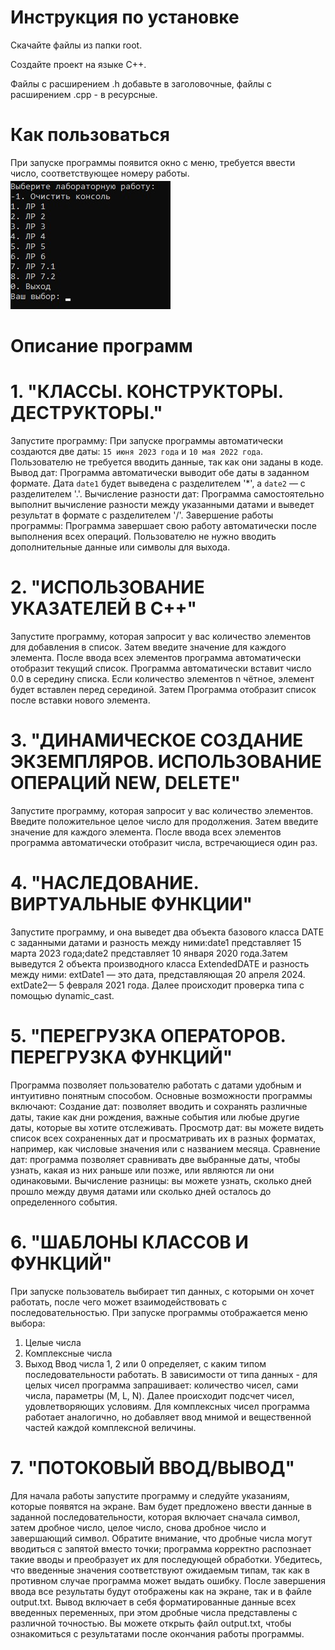 # Инструкция по установке
 
Скачайте файлы из папки root.

Создайте проект на языке C++.

Файлы с расширением .h добавьте в заголовочные, файлы с расширением .cpp - в ресурсные.

# Как пользоваться
При запуске программы появится окно с меню, требуется ввести число, соответствующее номеру работы.
![Описание изображения](Скриншот%2023-12-2024%20013859.jpg)

# Описание программ
# 1. "КЛАССЫ. КОНСТРУКТОРЫ. ДЕСТРУКТОРЫ." 
Запустите программу: При запуске программы автоматически создаются две даты: `15 июня 2023 года` и `10 мая 2022 года`. Пользователю не требуется вводить данные, так как они заданы в коде. Вывод дат: Программа автоматически выводит обе даты в заданном формате.  Дата `date1` будет выведена с разделителем '*', а `date2` — с разделителем '.'. Вычисление разности дат: Программа самостоятельно выполнит вычисление разности между указанными датами и выведет результат в формате с разделителем '/'.
Завершение работы программы: Программа завершает свою работу автоматически после выполнения всех операций. Пользователю не нужно вводить дополнительные данные или символы для выхода.

# 2. "ИСПОЛЬЗОВАНИЕ УКАЗАТЕЛЕЙ В C++" 
Запустите программу, которая запросит у вас количество элементов для добавления в список. Затем введите значение для каждого элемента. После ввода всех элементов программа автоматически отобразит текущий список. Программа автоматически вставит число 0.0 в середину списка. Если количество элементов n чётное, элемент будет вставлен перед серединой. Затем Программа отобразит список после вставки нового элемента.
# 3. "ДИНАМИЧЕСКОЕ СОЗДАНИЕ ЭКЗЕМПЛЯРОВ. ИСПОЛЬЗОВАНИЕ ОПЕРАЦИЙ NEW, DELETE" 
Запустите программу, которая запросит у вас количество элементов. Введите положительное целое число для продолжения. Затем введите значение для каждого элемента. После ввода всех элементов программа автоматически отобразит числа, встречающиеся один раз.
# 4. "НАСЛЕДОВАНИЕ. ВИРТУАЛЬНЫЕ ФУНКЦИИ" 
Запустите программу, и она выведет два объекта базового класса DATE с заданными датами и разность между ними:date1 представляет 15 марта 2023 года;date2 представляет 10 января 2020 года.Затем выведутся 2 объекта производного класса ExtendedDATE и разность между ними: extDate1 — это дата, представляющая 20 апреля 2024. extDate2— 5 февраля 2021 года. Далее происходит проверка типа с помощью dynamic_cast.
# 5. "ПЕРЕГРУЗКА ОПЕРАТОРОВ. ПЕРЕГРУЗКА ФУНКЦИЙ" 
Программа позволяет пользователю работать с датами удобным и интуитивно понятным способом. Основные возможности программы включают: Создание дат: позволяет вводить и сохранять различные даты, такие как дни рождения, важные события или любые другие даты, которые вы хотите отслеживать. Просмотр дат: вы можете видеть список всех сохраненных дат и просматривать их в разных форматах, например, как числовые значения или с названием месяца. Сравнение дат: программа позволяет сравнивать две выбранные даты, чтобы узнать, какая из них раньше или позже, или являются ли они одинаковыми. Вычисление разницы: вы можете узнать, сколько дней прошло между двумя датами или сколько дней осталось до определенного события.
# 6. "ШАБЛОНЫ КЛАССОВ И ФУНКЦИЙ" 
При запуске пользователь выбирает тип данных, с которыми он хочет работать, после чего может взаимодействовать с последовательностью. При запуске программы отображается меню выбора: 
1. Целые числа
2. Комплексные числа
0. Выход
Ввод числа 1, 2 или 0 определяет, с каким типом последовательности работать. В зависимости от типа данных - для целых чисел программа запрашивает: количество чисел, сами числа, параметры (M, L, N). Далее происходит подсчет чисел, удовлетворяющих условиям. Для комплексных чисел программа работает аналогично, но добавляет ввод мнимой и вещественной частей каждой комплексной величины.

# 7. "ПОТОКОВЫЙ ВВОД/ВЫВОД" 
Для начала работы запустите программу и следуйте указаниям, которые появятся на экране. Вам будет предложено ввести данные в заданной последовательности, которая включает сначала символ, затем дробное число, целое число, снова дробное число и завершающий символ. Обратите внимание, что дробные числа могут вводиться с запятой вместо точки; программа корректно распознает такие вводы и преобразует их для последующей обработки. Убедитесь, что введенные значения соответствуют ожидаемым типам, так как в противном случае программа может выдать ошибку. После завершения ввода все результаты будут отображены как на экране, так и в файле output.txt. Вывод включает в себя форматированные данные всех введенных переменных, при этом дробные числа представлены с различной точностью. Вы можете открыть файл output.txt, чтобы ознакомиться с результатами после окончания работы программы.
